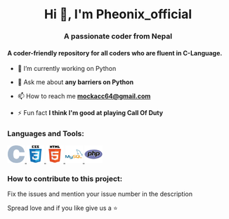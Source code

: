 <h1 align="center">Hi 👋, I'm Pheonix_official</h1>
<h3 align="center">A passionate coder from Nepal</h3>
<h4>A coder-friendly repository for all coders who are fluent in C-Language.</h4>


- 🔭 I’m currently working on Python

- 💬 Ask me about **any barriers on Python**

- 📫 How to reach me **mockacc64@gmail.com**

- ⚡ Fun fact **I think I'm good at playing Call Of Duty**

<p align="left">
</p>

<h3 align="left">Languages and Tools:</h3>
<p align="left"> <a href="https://www.cprogramming.com/" target="_blank" rel="noreferrer"> <img src="https://raw.githubusercontent.com/devicons/devicon/master/icons/c/c-original.svg" alt="c" width="40" height="40"/> </a> <a href="https://www.w3schools.com/css/" target="_blank" rel="noreferrer"> <img src="https://raw.githubusercontent.com/devicons/devicon/master/icons/css3/css3-original-wordmark.svg" alt="css3" width="40" height="40"/> </a> <a href="https://www.w3.org/html/" target="_blank" rel="noreferrer"> <img src="https://raw.githubusercontent.com/devicons/devicon/master/icons/html5/html5-original-wordmark.svg" alt="html5" width="40" height="40"/> </a> <a href="https://www.mysql.com/" target="_blank" rel="noreferrer"> <img src="https://raw.githubusercontent.com/devicons/devicon/master/icons/mysql/mysql-original-wordmark.svg" alt="mysql" width="40" height="40"/> </a> <a href="https://www.php.net" target="_blank" rel="noreferrer"> <img src="https://raw.githubusercontent.com/devicons/devicon/master/icons/php/php-original.svg" alt="php" width="40" height="40"/> </a> </p>

<h3>How to contribute to this project:</h3>
<p> Fix the issues and mention your issue number in the description</p>

 Spread love and if you like give us a ⭐️
